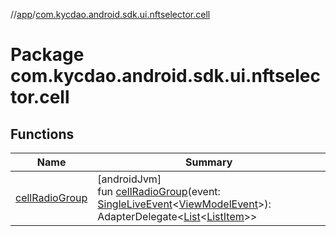 //[app](../../index.md)/[com.kycdao.android.sdk.ui.nftselector.cell](index.md)

# Package com.kycdao.android.sdk.ui.nftselector.cell

## Functions

| Name | Summary |
|---|---|
| [cellRadioGroup](cell-radio-group.md) | [androidJvm]<br>fun [cellRadioGroup](cell-radio-group.md)(event: [SingleLiveEvent](../com.kycdao.android.sdk.ui.events/-single-live-event/index.md)&lt;[ViewModelEvent](../com.kycdao.android.sdk.ui.events/-view-model-event/index.md)&gt;): AdapterDelegate&lt;[List](https://kotlinlang.org/api/latest/jvm/stdlib/kotlin.collections/-list/index.html)&lt;[ListItem](../com.kycdao.android.sdk.ui.delegate/-list-item/index.md)&gt;&gt; |
